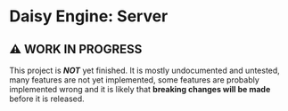 # Daisy Engine: Server

## ⚠️ WORK IN PROGRESS

This project is **_NOT_** yet finished.
It is mostly undocumented and untested, many features are not yet implemented, some features are probably implemented wrong and it is likely that **breaking changes will be made** before it is released.
